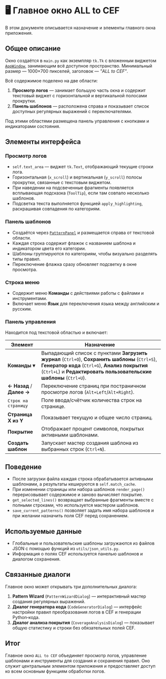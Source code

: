 # 🖥️ Главное окно ALL to CEF

В этом документе описывается назначение и элементы главного окна приложения.

## Общее описание

Окно создаётся в `main.py` как экземпляр `tk.Tk` с вложенным виджетом [`AppWindow`](../gui/app_window.py), занимающим всё доступное пространство. Минимальный размер — 1000×700 пикселей, заголовок — *"ALL to CEF"*.

Всё содержимое поделено на две области:

1. **Просмотр логов** — занимает большую часть окна и содержит текстовый виджет с горизонтальной и вертикальной полосами прокрутки.
2. **Панель шаблонов** — расположена справа и показывает список доступных регулярных выражений с переключателями.

Под этими областями размещена панель управления с кнопками и индикаторами состояния.

## Элементы интерфейса

### Просмотр логов

- `self.text_area` — виджет `tk.Text`, отображающий текущие строки лога.
- Горизонтальная (`x_scroll`) и вертикальная (`y_scroll`) полосы прокрутки, связанные с текстовым виджетом.
- При наведении на подсвеченные фрагменты появляется всплывающая подсказка (`ToolTip`), если там совпало несколько шаблонов.
- Подсветка текста выполняется функцией `apply_highlighting`, раскрашивая совпадения по категориям.

### Панель шаблонов

- Создаётся через [`PatternPanel`](../gui/pattern_panel.py) и размещается справа от текстовой области.
- Каждая строка содержит флажок с названием шаблона и индикатором цвета его категории.
- Шаблоны группируются по категориям, чтобы визуально разделять типы правил.
- Переключение флажка сразу обновляет подсветку в окне просмотра.

### Строка меню

- Содержит меню **Команды** с действиями работы с файлами и инструментами.
- Включает меню **Язык** для переключения языка между английским и русским.

### Панель управления

Находится под текстовой областью и включает:

| Элемент | Назначение |
|---------|-----------|
| **Команды ▾** | Выпадающий список с пунктами **Загрузить журнал** (`Ctrl+O`), **Сохранить шаблоны** (`Ctrl+S`), **Генератор кода** (`Ctrl+G`), **Анализ покрытия** (`Ctrl+L`) и **Редактировать пользовательские шаблоны** (`Ctrl+U`). |
| **← Назад** / **Далее →** | Переключение страниц при постраничном просмотре логов (`Alt+Left`/`Alt+Right`). |
| `Строк на страницу` | Поле ввода/счётчик количества строк на странице. |
| **Страница X из Y** | Показывает текущую и общее число страниц. |
| **Покрытие** | Отображает процент символов, покрытых активными шаблонами. |
| **Создать шаблон** | Запускает мастер создания шаблона из выбранных строк (`Ctrl+N`). |

## Поведение

- После загрузки файла каждая строка обрабатывается активными шаблонами, а результаты кешируются в `self.match_cache`.
- При изменении страницы или набора шаблонов `render_page()` перерисовывает содержимое и заново вычисляет покрытие.
- `get_selected_lines()` возвращает выбранные фрагменты вместе с полными строками, что используется мастером шаблонов.
- `save_current_patterns()` позволяет задать имя набора шаблонов и при желании назначить поля CEF перед сохранением.

## Используемые данные

- Глобальные и пользовательские шаблоны загружаются из файлов JSON с помощью функций из `utils/json_utils.py`.
- Информация о полях CEF используется панелью шаблонов и диалогом сохранения.

## Связанные диалоги

Главное окно может открывать три дополнительных диалога:

1. **Pattern Wizard** (`PatternWizardDialog`) — интерактивный мастер создания регулярных выражений.
2. **Диалог генератора кода** (`CodeGeneratorDialog`) — интерфейс настройки правил преобразования логов в CEF и генерации Python‑кода.
3. **Диалог анализа покрытия** (`CoverageAnalysisDialog`) — показывает общую статистику и строки без обязательных полей CEF.

## Итог

Главное окно `ALL to CEF` объединяет просмотр логов, управление шаблонами и инструменты для создания и сохранения правил. Оно служит центральным элементом приложения и предоставляет доступ ко всем основным функциям обработки логов.

